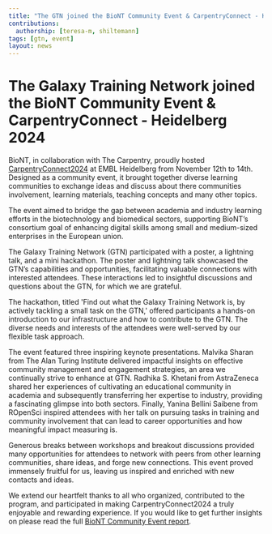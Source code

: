 ```yaml
---
title: "The GTN joined the BioNT Community Event & CarpentryConnect - Heidelberg 2024"
contributions:
  authorship: [teresa-m, shiltemann]
tags: [gtn, event]
layout: news
---
```


# The Galaxy Training Network joined the BioNT Community Event & CarpentryConnect - Heidelberg 2024

BioNT, in collaboration with The Carpentry, proudly hosted [CarpentryConnect2024](https://biont-training.eu/CarpentryConnect2024.html) at EMBL Heidelberg from November 12th to 14th. Designed as a community event, it brought together diverse learning communities to exchange ideas and discuss about there communities involvement, learning materials, teaching concepts and many other topics.

The event aimed to bridge the gap between academia and industry learning efforts in the biotechnology and biomedical sectors, supporting BioNT’s consortium goal of enhancing digital skills among small and medium-sized enterprises in the European union.


The Galaxy Training Network (GTN) participated with a poster, a lightning talk, and a mini hackathon. The poster and lightning talk showcased the GTN’s capabilities and opportunities, facilitating valuable connections with interested attendees. These interactions led to insightful discussions and questions about the GTN, for which we are grateful.

The hackathon, titled 'Find out what the Galaxy Training Network is, by actively tackling a small task on the GTN,' offered participants a hands-on introduction to our infrastructure and how to contribute to the GTN. The diverse needs and interests of the attendees were well-served by our flexible task approach.


The event featured three inspiring keynote presentations. Malvika Sharan from The Alan Turing Institute delivered impactful insights on effective community management and engagement strategies, an area we continually strive to enhance at GTN. Radhika S. Khetani from AstraZeneca shared her experiences of cultivating an educational community in academia and subsequently transferring her expertise to industry, providing a fascinating glimpse into both sectors. Finally, Yanina Bellini Saibene from ROpenSci inspired attendees with her talk on pursuing tasks in training and community involvement that can lead to career opportunities and how meaningful impact measuring is.



Generous breaks between workshops and breakout discussions provided many opportunities for attendees to network with peers from other learning communities, share ideas, and forge new connections. This event proved immensely fruitful for us, leaving us inspired and enriched with new contacts and ideas.

We extend our heartfelt thanks to all who organized, contributed to the program, and participated in making CarpentryConnect2024 a truly enjoyable and rewarding experience. If you would like to get further insights on please read the full [BioNT Community Event report](https://biont-training.eu/assets/files/D1.6_Community-Event-report.pdf).

























